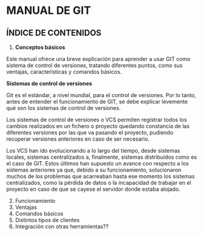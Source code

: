 # MANUAL DE GIT

## ÍNDICE DE CONTENIDOS

1. **Conceptos básicos**

Este manual ofrece una breve explicación para aprender a usar GIT como sistema de control de versiones, tratando diferentes puntos, como sus ventajas, características y comandos básicos. 

**Sistemas de control de versiones**

Git es el estándar, a nivel mundial, para el control de versiones. Por lo tanto, antes de entender el funcionamiento de GIT, se debe explicar levemente qué son los sistemas de control de versiones. 

Los sistemas de control de versiones o VCS permiten registrar todos los cambios realizados en un fichero o proyecto quedando constancia de las diferentes versiones por las que va pasando el proyecto, pudiendo recuperar versiones anteriores en caso de ser necesario. 

Los VCS han ido evolucionando a lo largo del tiempo, desde sistemas locales, sistemas centralizados a, finalmente, sistemas distribuidos como es el caso de GIT. Estos últimos han supuesto un avance con respecto a los sistemas anteriores ya que, debido a su funcionamiento, solucionaron muchos de los problemas que acarreaban hasta ese momento los sistemas centralizados, como la pérdida de datos o la incapacidad de trabajar en el proyecto en caso de que se cayese el servidor donde estaba alojado.

2. Funcionamiento
3. Ventajas
4. Comandos básicos
5. Distintos tipos de clientes
6. Integración con otras herramientas??

